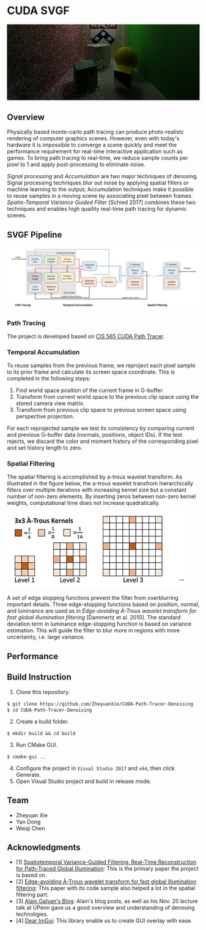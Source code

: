 CUDA SVGF
================
![Demo (Cornell Box)](img/banner.png)

## Overview
Physically based monte-carlo path tracing can produce photo-realistc rendering of computer graphics scenes. However, even with today's hardware it is impossible to converge a scene quickly and meet the performance requirement for real-time interactive application such as games. To bring path tracing to real-time, we reduce sample counts per pixel to 1 and apply post-processing to eliminate noise.

*Signal processing* and *Accumulation* are two major techniques of denosing. Signal processing techniques blur out noise by applying spatial filters or machine learning to the output; Accumulation techniques make it possible to reuse samples in a moving scene by associating pixel between frames. *Spatio-Temporal Variance Guided Filter* [Schied 2017] combines these two techniques and enables high quaility real-time path tracing for dynamic scenes. 

## SVGF Pipeline
![Pipeline](img/svgf.png)

### Path Tracing
The project is developed based on [CIS 565 CUDA Path Tracer](https://github.com/ZheyuanXie/Project3-CUDA-Path-Tracer). 

### Temporal Accumulation
To reuse samples from the previous frame, we reproject each pixel sample to its prior frame and calculate its screen space coordinate. This is completed in the following steps:
1. Find world space position of the current frame in G-buffer. 
2. Transform from current world space to the previous clip space using the stored camera view matrix.
3. Transform from previous clip space to previous screen space using perspective projection.

For each reprojected sample we test its consistency by comparing current and previous G-buffer data (normals, positions, object IDs). If the test rejects, we discard the color and moment history of the corresponding pixel and set history length to zero.

### Spatial Filtering
The spatial filtering is accomplished by a-trous wavelet transform. As illustrated in the figure below, the a-trous wavelet transfrom hierarchically filters over multiple iterations with increasing kernel size but a constant number of non-zero elements. By inserting zeros between non-zero kernel weights, computational time does not increase quadratically.

![](img/atrous_kernel.png)

A set of edge stopping functions prevent the filter from overblurring important details. Three edge-stopping functions based on position, normal, and luminance are used as in *Edge-avoiding À-Trous wavelet transform for fast global illumination filtering*  [Dammertz et al. 2010]. The standard deviation term in luminance edge-stopping function is based on variance estimation. This will guide the filter to blur more in regions with more uncertainty, i.e. large variance.

## Performance

## Build Instruction
 1. Clone this repository.
 ```
 $ git clone https://github.com/ZheyuanXie/CUDA-Path-Tracer-Denoising
 $ cd CUDA-Path-Tracer-Denoising
 ```
 2. Create a build folder.
 ```
 $ mkdir build && cd build
 ```
 3. Run CMake GUI.
 ```
 $ cmake-gui ..
 ```
 4. Configure the project in `Visual Studio 2017` and `x64`, then click Generate.
 5. Open Visual Studio project and build in release mode.

## Team
 - Zheyuan Xie
 - Yan Dong
 - Weiqi Chen

## Acknowledgments
 - [1] [Spatiotemporal Variance-Guided Filtering: Real-Time Reconstruction for Path-Traced Global Illumination](https://research.nvidia.com/publication/2017-07_Spatiotemporal-Variance-Guided-Filtering%3A): This is the primary paper the project is based on.
 - [2] [Edge-avoiding À-Trous wavelet transform for fast global illumination filtering](https://dl.acm.org/citation.cfm?id=1921491): This paper with its code sample also helped a lot in the spatial filtering part.
 - [3] [Alain Galvan's Blog](https://alain.xyz/blog/raytracing-denoising): Alain's blog posts, as well as his Nov. 20 lecture talk at UPenn gave us a good overview and understanding of denosing technoligies.
 - [4] [Dear ImGui](https://github.com/ocornut/imgui): This library enable us to create GUI overlay with ease.

